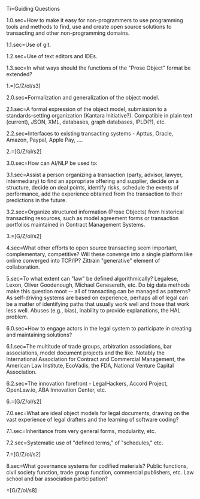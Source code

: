 Ti=Guiding Questions

1.0.sec=How to make it easy for non-programmers to use programming tools and methods to find, use and create open source solutions to transacting and other non-programming domains.

1.1.sec=Use of git.

1.2.sec=Use of text editors and IDEs.

1.3.sec=In what ways should the functions of the "Prose Object" format be extended?

1.=[G/Z/ol/s3]

2.0.sec=Formalization and generalization of the object model.

2.1.sec=A formal expression of the object model, submission to a standards-setting organization (Kantara Initiative?).  Compatible in plain text (current), JSON, XML, databases, graph databases, IPLD(?), etc. 

2.2.sec=Interfaces to existing transacting systems - Apttus, Oracle, Amazon, Paypal, Apple Pay, ....

2.=[G/Z/ol/s2]

3.0.sec=How can AI/NLP be used to:

3.1.sec=Assist a person organizing a transaction (party, advisor, lawyer, intermediary) to find an appropriate offering and supplier, decide on a structure, decide on deal points, identify risks, schedule the events of performance, add the experience obtained from the transaction to their predictions in the future. 

3.2.sec=Organize structured information (Prose Objects) from historical transacting resources, such as model agreement forms or transaction portfolios maintained in Contract Management Systems.

3.=[G/Z/ol/s2]

4.sec=What other efforts to open source transacting seem important, complementary, competitive?  Will these converge into a single platform like online converged into TCP/IP?  Zittrain "generative" element of collaboration.

5.sec=To what extent can "law" be defined algorithmically?  Legalese, Lexon, Oliver Goodenough, Michael Genesereth, etc.  Do big data methods make this question moot -- all of transacting can be managed as patterns?  As self-driving systems are based on experience, perhaps all of legal can be a matter of identifying paths that usually work well and those that work less well.  Abuses (e.g., bias), inability to provide explanations, the HAL problem.

6.0.sec=How to engage actors in the legal system to participate in creating and maintaining solutions?

6.1.sec=The multitude of trade groups, arbitration associations, bar associations, model document projects and the like.  Notably the International Association for Contract and Commercial Management, the American Law Institute, EcoVadis, the FDA, National Venture Capital Association.  

6.2.sec=The innovation forefront - LegalHackers, Accord Project, OpenLaw.io, ABA Innovation Center, etc.

6.=[G/Z/ol/s2]

7.0.sec=What are ideal object models for legal documents, drawing on the vast experience of legal drafters and the learning of software coding?

7.1.sec=Inheritance from very general forms, modularity, etc.

7.2.sec=Systematic use of "defined terms," of "schedules," etc.

7.=[G/Z/ol/s2]

8.sec=What governance systems for codified materials?  Public functions, civil society function, trade group function, commercial publishers, etc.  Law school and bar association participation?

=[G/Z/ol/s8]